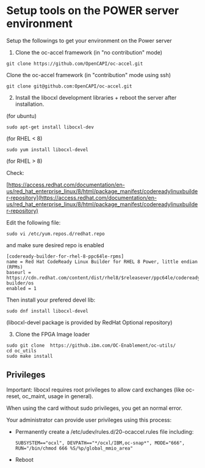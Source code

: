 # Setup tools on the POWER server environment

Setup the followings to get your environment on the Power server

1)	Clone the oc-accel framework (in "no contribution" mode)

```
git clone https://github.com/OpenCAPI/oc-accel.git
```

 Clone the oc-accel framework (in "contribution" mode using ssh)

```
git clone git@github.com:OpenCAPI/oc-accel.git
```

2)	Install the libocxl development libraries + reboot the server after installation. 

(for ubuntu) 

```
sudo apt-get install libocxl-dev
```

(for RHEL < 8) 

```
sudo yum install libocxl-devel
```

(for RHEL > 8) 

Check:

[https://access.redhat.com/documentation/en-us/red_hat_enterprise_linux/8/html/package_manifest/codereadylinuxbuilder-repository](https://access.redhat.com/documentation/en-us/red_hat_enterprise_linux/8/html/package_manifest/codereadylinuxbuilder-repository)

Edit the following file:

```
sudo vi /etc/yum.repos.d/redhat.repo
```

and make sure desired repo is enabled 

```
[codeready-builder-for-rhel-8-ppc64le-rpms]
name = Red Hat CodeReady Linux Builder for RHEL 8 Power, little endian (RPMs)
baseurl = https://cdn.redhat.com/content/dist/rhel8/$releasever/ppc64le/codeready-builder/os
enabled = 1
```

Then install your prefered devel lib:

```
sudo dnf install libocxl-devel
```

(libocxl-devel package is provided by RedHat Optional repository)   

3)	Clone the FPGA Image loader

```
sudo git clone  https://github.ibm.com/OC-Enablement/oc-utils/ 
cd oc_utils
sudo make install 
```



## Privileges

Important: libocxl requires root privileges to allow card exchanges (like oc-reset, oc_maint, usage in general).

When using the card without sudo privileges, you get an normal error.

Your administrator can provide user privileges using this process:

- Permanently create a /etc/udev/rules.d/20-ocaccel.rules file including:

  ```
  SUBSYSTEM=="ocxl", DEVPATH=="*/ocxl/IBM,oc-snap*", MODE="666", RUN="/bin/chmod 666 %S/%p/global_mmio_area"
  ```

- Reboot
  

